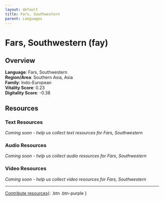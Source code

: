```yaml
---
layout: default
title: Fars, Southwestern
parent: Languages
---
```


# Fars, Southwestern (fay)

## Overview

**Language**: Fars, Southwestern  
**Region/Area**: Southern Asia, Asia  
**Family**: Indo-European  
**Vitality Score**: 0.23  
**Digitality Score**: -0.38  

## Resources

### Text Resources
*Coming soon - help us collect text resources for Fars, Southwestern*

### Audio Resources
*Coming soon - help us collect audio resources for Fars, Southwestern*

### Video Resources
*Coming soon - help us collect video resources for Fars, Southwestern*

---

[Contribute resources](https://fairtrain.github.io/){: .btn .btn-purple }
